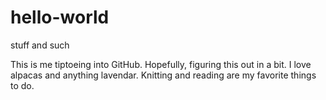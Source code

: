 # hello-world
stuff and such

This is me tiptoeing into GitHub. Hopefully, figuring this out in a bit.
I love alpacas and anything lavendar. Knitting and reading are my favorite things to do. 
